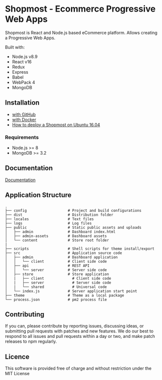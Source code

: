 # Shopmost - Ecommerce Progressive Web Apps

Shopmost is React and Node.js based eCommerce platform. Allows creating a Progressive Web Apps.

Built with:
* Node.js v8.9
* React v16
* Redux
* Express
* Babel
* WebPack 4
* MongoDB

## Installation

- [with GitHub](https://github.com/denisp107/Shopmost/blob/master/docs/getting-started.md)
- [with Docker](https://github.com/denisp107/Shopmost/blob/master/docs/getting-started-docker.md)
- [How to deploy a Shopmost on Ubuntu 16.04](https://github.com/denisp107/Shopmost/blob/master/docs/how-to-deploy-a-Shopmost-on-ubuntu-16-04.md)

### Requirements
* Node.js >= 8
* MongoDB >= 3.2


## Documentation

[Documentation](https://github.com/denisp107/Shopmost/tree/master/docs)


## Application Structure

```
.
├── config                   # Project and build configurations
├── dist                     # Distribution folder
├── locales                  # Text files
├── logs                     # Log files
├── public                   # Static public assets and uploads
│   ├── admin                # Dashboard index.html
│   ├── admin-assets         # Dashboard assets
│   └── content              # Store root folder
|
├── scripts                  # Shell scripts for theme install/export
├── src                      # Application source code
│   ├── admin                # Dashboard application
│   │   └── client           # Client side code
│   ├── api                  # REST API
│   │   └── server           # Server side code
│   ├── store                # Store application
│   |   ├── client             # Client side code
│   |   ├── server             # Server side code
│   |   └── shared             # Universal code
│   └── index.js             # Server application start point
├── theme                    # Theme as a local package
└── process.json             # pm2 process file
```

## Contributing

If you can, please contribute by reporting issues, discussing ideas, or submitting pull requests with patches and new features. We do our best to respond to all issues and pull requests within a day or two, and make patch releases to npm regularly.


## Licence

This software is provided free of charge and without restriction under the MIT License
